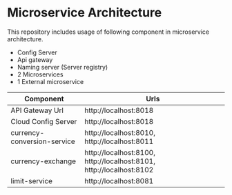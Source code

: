 # Microservice Architecture

This repository includes usage of following component in microservice architecture.
* Config Server
* Api gateway
* Naming server (Server registry) 
* 2 Microservices
* 1 External microservice

| Component  | Urls |
------------- | ------------- 
API Gateway Url  | http://localhost:8018  
Cloud Config Server  | http://localhost:8018  
currency-conversion-service | http://localhost:8010, http://localhost:8011
currency-exchange | http://localhost:8100, http://localhost:8101, http://localhost:8102
limit-service | http://localhost:8081

